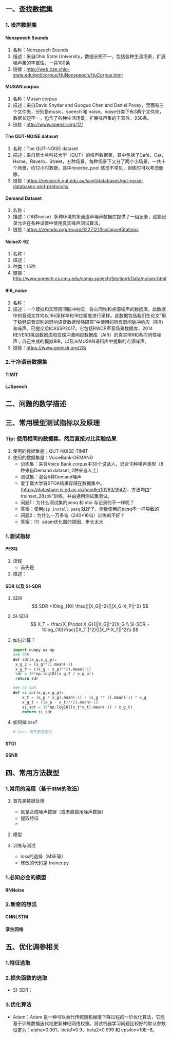## 一、查找数据集

### 1. 噪声数据集 
#### Nonspeech Sounds
1. 名称：Nonspeech Sounds
2. 描述：来自Ohio State University，数据长短不一，包括各种生活场景，扩展噪声集的丰富性，一共100条
3. 链接：http://web.cse.ohio-state.edu/pnl/corpus/HuNonspeech/HuCorpus.html

#### MUSAN corpus
1. 名称：Musan corpus
2. 描述：来自David Snyder and Guoguo Chen and Daniel Povey，里面有三个文件夹，分别是music，speech 和 noise。noise分类下有3两个文件夹，数据长短不一，包含了各种生活场景，扩展噪声集的丰富性，930条。
3. 链接：http://www.openslr.org/17/

#### The QUT-NOISE dataset
1. 名称：The QUT-NOISE dataset
2. 描述：来自昆士兰科技大学（QUT）的噪声数据集，其中包括了Café，Car，Home，Reverb，Street，五种场景，每种场景下又分了两个小场景，一共十个场景，约12小时数据，其中reverbe_pool 感觉不常见，训练时可以考虑删除。
3. 链接：https://research.qut.edu.au/saivt/databases/qut-noise-databases-and-protocols/

#### Demand Dataset
1. 名称：
2. 描述：（18种noise）多种环境的多通道声噪声数据库提供了一组记录，这些记录允许在各种设置中使用真实噪声测试算法。
3. 链接：https://zenodo.org/record/1227121#collapseCitations

#### NoiseX-92
1. 名称：
2. 描述：
3. 种类：15种
3. 链接：http://www.speech.cs.cmu.edu/comp.speech/Section1/Data/noisex.html

#### RIR_noise
1. 名称：
2. 描述：一个模拟和实际房间脉冲响应，各向同性和点源噪声的数据库。此数据中的音频文件均以16k采样率和16位精度进行采样。此数据包括我们在论文“用于稳健语音识别的混响语音数据增强研究”中使用的所有房间脉冲响应（RIR）和噪声。已提交给ICASSP2017。它包括RWCP声音场景数据库，2014 REVERB挑战数据库和亚琛冲激响应数据库（AIR）的真实RIR和各向同性噪声；自己生成的模拟RIR，以及从MUSAN语料库中提取的点源噪声。
3. 链接：https://www.openslr.org/28/

### 2.干净语音数据集

#### TIMIT
#### LJSpeech


## 二、问题的数学描述 



## 三、常用模型测试指标以及原理
### Tip: 使用相同的数据集，然后直接对比实验结果
1. 使用的数据集是：QUT-NOISE-TIMIT
2. 使用的数据集是：VoiceBank-DEMAND
    - 训练集：来自Voice Bank corpus中30个说话人，混合10种噪声类型（8种来自Demand dataset, 2种来自人工）
    - 测试集：混合5种Demand噪声
    - 爱丁堡大学将STOA结果存储在数据集中。(https://datashare.is.ed.ac.uk/handle/10283/1942)，方法均由“ trainset_28spk”训练，并由通用测试集测试。 
    - 问题1：为什么测试集的pesq 和 stoi 与记录的不一样呢？
    - 答案：使用```pip install pesq``` 就好了，测量使用的pesq不一样导致的
    - 问题2：为什么一万多句（240*16句）训练的不好？
    - 答案：(1）adam优化器的原因，步长太大


### 1.测试指标

#### PESQ
1. 流程
    - 首先是
2. 描述：

#### SDR 以及 SI-SDR
1. SDR
   $$
   SDR =10log_{10} \frac{||X_G||^2}{||X_G-X_P||^2}
   $$

2. SI-SDR
   $$
   X_T = \frac{X_P\cdot X_G}{||X_G||^2}X_G \\ 
   SI-SDR = 10log_{10}\frac{||X_T||^2}{||X_P-X_T||^2}\\
   $$
3. 如何计算？

   ```python
   import numpy as np
   ### SDR
   def sdr(x_g,x_g_p):
   	x_g_2 = (x_g**2).mean(-1)
   	x_g_P = ((x_g - x_p)**2).mean(-1)
   	sdr = 10*np.log10((x_g_2 / x_g_p))
   	return sdr
   
   ### SI-SDR
   def si_sdr(x_g,x_g_p):
       x_t = (x_p * x_g).mean(-1) / (x_g ** 2).mean(-1) * x_g
       x_g_t = ((x_p - x_t)**2).mean(-1)
       si_sdr = 10*np.log10((x_t*x_t).mean(-1) / x_g_t)
       return si_sdr
   
   ```

4. 如何做loss?

   ```python
   # loss 首先要自定义
   
   ```

   

#### STOI

#### SSNR



## 四、常用方法模型

### 1.常用的流程（基于IRM的改造）
1. 首先是数据处理
    - 就是合成噪声数据（或者直接用噪声数据）
    - 提取特征
    - 
2. 模型

3. 训练与测试
    - loss的选择（MSE等）
    - 修改的代码是 trainer.py
### 1.必知必会的模型
#### RNNoise

### 2.新奇的想法
#### CNNLSTM
#### 孪生网络

## 五、优化调参相关
### 1.特征选取
### 2.损失函数的选取
- SI-SDR： 
### 3.优化算法
- Adam：Adam 是一种可以替代传统随机梯度下降过程的一阶优化算法，它能基于训练数据迭代地更新神经网络权重。测试机器学习问题比较好的默认参数设定为：alpha=0.001、beta1=0.9、beta2=0.999 和 epsilon=10E−8。